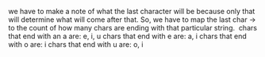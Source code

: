 we have to make a note of what the last character will be because only that will determine what will come after that.
So, we have to map the last char -> to the count of how many chars are ending with that particular string.
​
chars that end with an a are: e, i, u
chars that end with e are: a, i
chars that end with o are: i
chars that end with u are: o, i